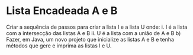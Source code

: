 # Lista Encadeada A e B
 Criar a sequência de passos para criar a lista I e a lista U onde: i. I é a lista com a intersecção das listas A e B ii. U é a lista com a união de A e B 
 b) Fazer, em Java, um novo projeto que inicialize as listas A e B e tenha métodos que gere e imprima as listas I e U.
